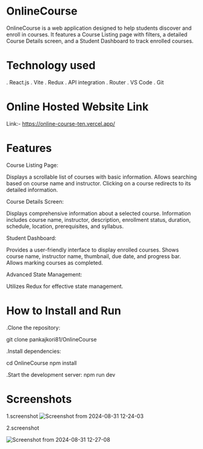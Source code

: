 # OnlineCourse

OnlineCourse is a web application designed to help students discover and enroll in courses. It features a Course Listing page with filters, a detailed Course Details screen, and a Student Dashboard to track enrolled courses.



# Technology used
. React.js
. Vite
. Redux
. API integration
. Router
. VS Code
. Git




# Online Hosted Website Link
Link:-
https://online-course-ten.vercel.app/



# Features
Course Listing Page:

Displays a scrollable list of courses with basic information.
Allows searching based on course name and instructor.
Clicking on a course redirects to its detailed information.

Course Details Screen:

Displays comprehensive information about a selected course.
Information includes course name, instructor, description, enrollment status, duration, schedule, location, prerequisites, and syllabus.

Student Dashboard:

Provides a user-friendly interface to display enrolled courses.
Shows course name, instructor name, thumbnail, due date, and progress bar.
Allows marking courses as completed.

Advanced State Management:

Utilizes Redux for effective state management.



# How to Install and Run
.Clone the repository:

git clone pankajkori81/OnlineCourse 

.Install dependencies:

cd OnlineCourse
 npm install

.Start the development server:
 npm run dev


# Screenshots
1.screenshot
![Screenshot from 2024-08-31 12-24-03](https://github.com/user-attachments/assets/17e32328-c9f5-4b59-8a1e-771eb0d26696)

2.screenshot

![Screenshot from 2024-08-31 12-27-08](https://github.com/user-attachments/assets/d7a92a35-a25d-4082-98fb-8c7fa720b770)

